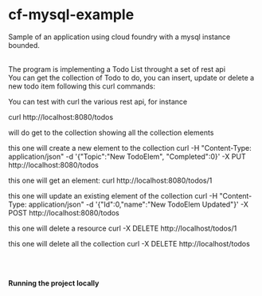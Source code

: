 # cf-mysql-example
Sample of an application using cloud foundry with a mysql instance bounded. </br></br>

The program is implementing a Todo List throught a set of rest api </br>
You can get the collection of Todo to do, you can insert, update or delete a new todo item following this curl commands:</br>

You can test with curl the various rest api, for instance</br>

curl http://localhost:8080/todos

will do get to the collection showing all the collection elements

this one will create a new element to the collection
curl -H "Content-Type: application/json" -d '{"Topic":"New TodoElem", "Completed":0}' -X PUT http://localhost:8080/todos

this one will get an element:
curl http://localhost:8080/todos/1

this one will update an existing element of the collection
curl -H "Content-Type: application/json" -d '{"Id":0,"name":"New TodoElem Updated"}' -X POST http://localhost:8080/todos

this one will delete a resource
curl -X DELETE http://localhost/todos/1

this one will delete all the collection
curl -X DELETE http://localhost/todos

 </br></br>
 
 **Running the project locally**
 

